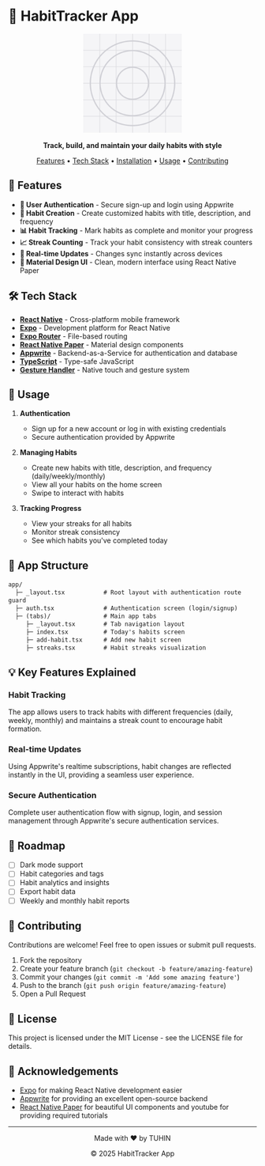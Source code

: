 # 📱 HabitTracker App

<div align="center">
  <img src="assets/images/icon.png" alt="HabitTracker Logo" width="200" />
  
  <p>
    <strong>Track, build, and maintain your daily habits with style</strong>
  </p>

  <p>
    <a href="#features">Features</a> •
    <a href="#tech-stack">Tech Stack</a> •
    <a href="#installation">Installation</a> •
    <a href="#usage">Usage</a> •
    <a href="#contributing">Contributing</a>
  </p>
</div>

## 🌟 Features

- **🔐 User Authentication** - Secure sign-up and login using Appwrite
- **📝 Habit Creation** - Create customized habits with title, description, and frequency
- **📊 Habit Tracking** - Mark habits as complete and monitor your progress
- **📈 Streak Counting** - Track your habit consistency with streak counters
- **🔄 Real-time Updates** - Changes sync instantly across devices
- **💅 Material Design UI** - Clean, modern interface using React Native Paper

## 🛠️ Tech Stack

- **[React Native](https://reactnative.dev/)** - Cross-platform mobile framework
- **[Expo](https://expo.dev/)** - Development platform for React Native
- **[Expo Router](https://docs.expo.dev/routing/introduction/)** - File-based routing
- **[React Native Paper](https://callstack.github.io/react-native-paper/)** - Material design components
- **[Appwrite](https://appwrite.io/)** - Backend-as-a-Service for authentication and database
- **[TypeScript](https://www.typescriptlang.org/)** - Type-safe JavaScript
- **[Gesture Handler](https://docs.swmansion.com/react-native-gesture-handler/)** - Native touch and gesture system

## 📱 Usage

1. **Authentication**
   - Sign up for a new account or log in with existing credentials
   - Secure authentication provided by Appwrite

2. **Managing Habits**
   - Create new habits with title, description, and frequency (daily/weekly/monthly)
   - View all your habits on the home screen
   - Swipe to interact with habits

3. **Tracking Progress**
   - View your streaks for all habits
   - Monitor streak consistency
   - See which habits you've completed today

## 📱 App Structure

```
app/
  ├─ _layout.tsx           # Root layout with authentication route guard
  ├─ auth.tsx              # Authentication screen (login/signup)
  ├─ (tabs)/               # Main app tabs
     ├─ _layout.tsx        # Tab navigation layout
     ├─ index.tsx          # Today's habits screen
     ├─ add-habit.tsx      # Add new habit screen
     ├─ streaks.tsx        # Habit streaks visualization
```

## 💡 Key Features Explained

### Habit Tracking
The app allows users to track habits with different frequencies (daily, weekly, monthly) and maintains a streak count to encourage habit formation.

### Real-time Updates
Using Appwrite's realtime subscriptions, habit changes are reflected instantly in the UI, providing a seamless user experience.

### Secure Authentication
Complete user authentication flow with signup, login, and session management through Appwrite's secure authentication services.

## 🚧 Roadmap

- [ ] Dark mode support
- [ ] Habit categories and tags
- [ ] Habit analytics and insights 
- [ ] Export habit data
- [ ] Weekly and monthly habit reports

## 🤝 Contributing

Contributions are welcome! Feel free to open issues or submit pull requests.

1. Fork the repository
2. Create your feature branch (`git checkout -b feature/amazing-feature`)
3. Commit your changes (`git commit -m 'Add some amazing feature'`)
4. Push to the branch (`git push origin feature/amazing-feature`)
5. Open a Pull Request

## 📄 License

This project is licensed under the MIT License - see the LICENSE file for details.

## 🙏 Acknowledgements

- [Expo](https://expo.dev/) for making React Native development easier
- [Appwrite](https://appwrite.io/) for providing an excellent open-source backend
- [React Native Paper](https://callstack.github.io/react-native-paper/) for beautiful UI components and youtube for providing required tutorials
---

<div align="center">
  <p>Made with ❤️ by TUHIN</p>
  <p>© 2025 HabitTracker App</p>
</div>
